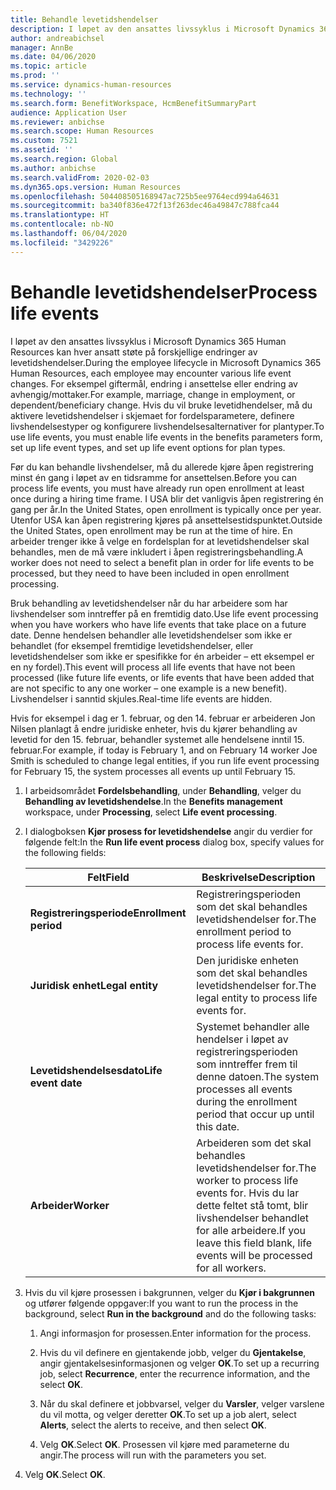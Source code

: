 ```yaml
---
title: Behandle levetidshendelser
description: I løpet av den ansattes livssyklus i Microsoft Dynamics 365 Human Resources kan hver ansatt støte på forskjellige endringer av levetidshendelser.
author: andreabichsel
manager: AnnBe
ms.date: 04/06/2020
ms.topic: article
ms.prod: ''
ms.service: dynamics-human-resources
ms.technology: ''
ms.search.form: BenefitWorkspace, HcmBenefitSummaryPart
audience: Application User
ms.reviewer: anbichse
ms.search.scope: Human Resources
ms.custom: 7521
ms.assetid: ''
ms.search.region: Global
ms.author: anbichse
ms.search.validFrom: 2020-02-03
ms.dyn365.ops.version: Human Resources
ms.openlocfilehash: 504408505168947ac725b5ee9764ecd994a64631
ms.sourcegitcommit: ba340f836e472f13f263dec46a49847c788fca44
ms.translationtype: HT
ms.contentlocale: nb-NO
ms.lasthandoff: 06/04/2020
ms.locfileid: "3429226"
---
```

# <a name="process-life-events"></a><span data-ttu-id="e7b51-103">Behandle levetidshendelser</span><span class="sxs-lookup"><span data-stu-id="e7b51-103">Process life events</span></span>

<span data-ttu-id="e7b51-104">I løpet av den ansattes livssyklus i Microsoft Dynamics 365 Human Resources kan hver ansatt støte på forskjellige endringer av levetidshendelser.</span><span class="sxs-lookup"><span data-stu-id="e7b51-104">During the employee lifecycle in Microsoft Dynamics 365 Human Resources, each employee may encounter various life event changes.</span></span> <span data-ttu-id="e7b51-105">For eksempel giftermål, endring i ansettelse eller endring av avhengig/mottaker.</span><span class="sxs-lookup"><span data-stu-id="e7b51-105">For example, marriage, change in employment, or dependent/beneficiary change.</span></span> <span data-ttu-id="e7b51-106">Hvis du vil bruke levetidhendelser, må du aktivere levetidshendelser i skjemaet for fordelsparametere, definere livshendelsestyper og konfigurere livshendelsesalternativer for plantyper.</span><span class="sxs-lookup"><span data-stu-id="e7b51-106">To use life events, you must enable life events in the benefits parameters form, set up life event types, and set up life event options for plan types.</span></span>

<span data-ttu-id="e7b51-107">Før du kan behandle livshendelser, må du allerede kjøre åpen registrering minst én gang i løpet av en tidsramme for ansettelsen.</span><span class="sxs-lookup"><span data-stu-id="e7b51-107">Before you can process life events, you must have already run open enrollment at least once during a hiring time frame.</span></span> <span data-ttu-id="e7b51-108">I USA blir det vanligvis åpen registrering én gang per år.</span><span class="sxs-lookup"><span data-stu-id="e7b51-108">In the United States, open enrollment is typically once per year.</span></span> <span data-ttu-id="e7b51-109">Utenfor USA kan åpen registrering kjøres på ansettelsestidspunktet.</span><span class="sxs-lookup"><span data-stu-id="e7b51-109">Outside the United States, open enrollment may be run at the time of hire.</span></span> <span data-ttu-id="e7b51-110">En arbeider trenger ikke å velge en fordelsplan for at levetidshendelser skal behandles, men de må være inkludert i åpen registreringsbehandling.</span><span class="sxs-lookup"><span data-stu-id="e7b51-110">A worker does not need to select a benefit plan in order for life events to be processed, but they need to have been included in open enrollment processing.</span></span> 

<span data-ttu-id="e7b51-111">Bruk behandling av levetidshendelser når du har arbeidere som har livshendelser som inntreffer på en fremtidig dato.</span><span class="sxs-lookup"><span data-stu-id="e7b51-111">Use life event processing when you have workers who have life events that take place on a future date.</span></span> <span data-ttu-id="e7b51-112">Denne hendelsen behandler alle levetidshendelser som ikke er behandlet (for eksempel fremtidige levetidshendelser, eller levetidshendelser som ikke er spesifikke for én arbeider – ett eksempel er en ny fordel).</span><span class="sxs-lookup"><span data-stu-id="e7b51-112">This event will process all life events that have not been processed (like future life events, or life events that have been added that are not specific to any one worker – one example is a new benefit).</span></span> <span data-ttu-id="e7b51-113">Livshendelser i sanntid skjules.</span><span class="sxs-lookup"><span data-stu-id="e7b51-113">Real-time life events are hidden.</span></span>

<span data-ttu-id="e7b51-114">Hvis for eksempel i dag er 1. februar, og den 14. februar er arbeideren Jon Nilsen planlagt å endre juridiske enheter, hvis du kjører behandling av levetid for den 15. februar, behandler systemet alle hendelsene inntil 15. februar.</span><span class="sxs-lookup"><span data-stu-id="e7b51-114">For example, if today is February 1, and on February 14 worker Joe Smith is scheduled to change legal entities, if you run life event processing for February 15, the system processes all events up until February 15.</span></span> 

1. <span data-ttu-id="e7b51-115">I arbeidsområdet **Fordelsbehandling**, under **Behandling**, velger du **Behandling av levetidshendelse**.</span><span class="sxs-lookup"><span data-stu-id="e7b51-115">In the **Benefits management** workspace, under **Processing**, select **Life event processing**.</span></span>

2. <span data-ttu-id="e7b51-116">I dialogboksen **Kjør prosess for levetidshendelse** angir du verdier for følgende felt:</span><span class="sxs-lookup"><span data-stu-id="e7b51-116">In the **Run life event process** dialog box, specify values for the following fields:</span></span>

   | <span data-ttu-id="e7b51-117">Felt</span><span class="sxs-lookup"><span data-stu-id="e7b51-117">Field</span></span> | <span data-ttu-id="e7b51-118">Beskrivelse</span><span class="sxs-lookup"><span data-stu-id="e7b51-118">Description</span></span> |
   | --- | --- |
   | <span data-ttu-id="e7b51-119">**Registreringsperiode**</span><span class="sxs-lookup"><span data-stu-id="e7b51-119">**Enrollment period**</span></span> | <span data-ttu-id="e7b51-120">Registreringsperioden som det skal behandles levetidshendelser for.</span><span class="sxs-lookup"><span data-stu-id="e7b51-120">The enrollment period to process life events for.</span></span> |
   | <span data-ttu-id="e7b51-121">**Juridisk enhet**</span><span class="sxs-lookup"><span data-stu-id="e7b51-121">**Legal entity**</span></span> | <span data-ttu-id="e7b51-122">Den juridiske enheten som det skal behandles levetidshendelser for.</span><span class="sxs-lookup"><span data-stu-id="e7b51-122">The legal entity to process life events for.</span></span> |
   | <span data-ttu-id="e7b51-123">**Levetidshendelsesdato**</span><span class="sxs-lookup"><span data-stu-id="e7b51-123">**Life event date**</span></span> | <span data-ttu-id="e7b51-124">Systemet behandler alle hendelser i løpet av registreringsperioden som inntreffer frem til denne datoen.</span><span class="sxs-lookup"><span data-stu-id="e7b51-124">The system processes all events during the enrollment period that occur up until this date.</span></span> |
   | <span data-ttu-id="e7b51-125">**Arbeider**</span><span class="sxs-lookup"><span data-stu-id="e7b51-125">**Worker**</span></span> | <span data-ttu-id="e7b51-126">Arbeideren som det skal behandles levetidshendelser for.</span><span class="sxs-lookup"><span data-stu-id="e7b51-126">The worker to process life events for.</span></span> <span data-ttu-id="e7b51-127">Hvis du lar dette feltet stå tomt, blir livshendelser behandlet for alle arbeidere.</span><span class="sxs-lookup"><span data-stu-id="e7b51-127">If you leave this field blank, life events will be processed for all workers.</span></span> |

3. <span data-ttu-id="e7b51-128">Hvis du vil kjøre prosessen i bakgrunnen, velger du **Kjør i bakgrunnen** og utfører følgende oppgaver:</span><span class="sxs-lookup"><span data-stu-id="e7b51-128">If you want to run the process in the background, select **Run in the background** and do the following tasks:</span></span>

   1. <span data-ttu-id="e7b51-129">Angi informasjon for prosessen.</span><span class="sxs-lookup"><span data-stu-id="e7b51-129">Enter information for the process.</span></span>

   2. <span data-ttu-id="e7b51-130">Hvis du vil definere en gjentakende jobb, velger du **Gjentakelse**, angir gjentakelsesinformasjonen og velger **OK**.</span><span class="sxs-lookup"><span data-stu-id="e7b51-130">To set up a recurring job, select **Recurrence**, enter the recurrence information, and the select **OK**.</span></span>

   3. <span data-ttu-id="e7b51-131">Når du skal definere et jobbvarsel, velger du **Varsler**, velger varslene du vil motta, og velger deretter **OK**.</span><span class="sxs-lookup"><span data-stu-id="e7b51-131">To set up a job alert, select **Alerts**, select the alerts to receive, and then select **OK**.</span></span>

   4. <span data-ttu-id="e7b51-132">Velg **OK**.</span><span class="sxs-lookup"><span data-stu-id="e7b51-132">Select **OK**.</span></span> <span data-ttu-id="e7b51-133">Prosessen vil kjøre med parameterne du angir.</span><span class="sxs-lookup"><span data-stu-id="e7b51-133">The process will run with the parameters you set.</span></span>

4. <span data-ttu-id="e7b51-134">Velg **OK**.</span><span class="sxs-lookup"><span data-stu-id="e7b51-134">Select **OK**.</span></span>
